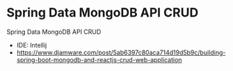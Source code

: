 # Spring Data MongoDB API CRUD

Spring Data MongoDB API CRUD

- IDE: Intellij
- https://www.djamware.com/post/5ab6397c80aca714d19d5b9c/building-spring-boot-mongodb-and-reactjs-crud-web-application